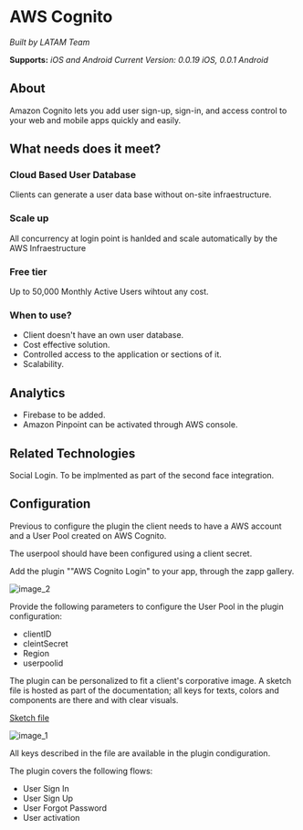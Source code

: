 # AWS Cognito

*Built by LATAM Team*

**Supports:** *iOS and Android*
*Current Version: 0.0.19 iOS, 0.0.1 Android*

 
## About

Amazon Cognito lets you add user sign-up, sign-in, and access control to your web and mobile apps quickly and easily.

## What needs does it meet?
### Cloud Based User Database
Clients can generate a user data base without on-site infraestructure.

### Scale up
All concurrency at login point is hanlded and scale automatically by the AWS Infraestructure

### Free tier
Up to 50,000 Monthly Active Users wihtout any cost.

### When to use?

- Client doesn't have an own user database.
- Cost effective solution.
- Controlled access to the application or sections of it.
- Scalability.

## Analytics

- Firebase to be added.
- Amazon Pinpoint can be activated through AWS console.

## Related Technologies

Social Login. To be implmented as part of the second face integration.

## Configuration

Previous to configure the plugin the client needs to have a AWS account and a User Pool created on AWS Cognito.

The userpool should have been configured using a client secret. 

Add the plugin ""AWS Cognito Login" to your app, through the zapp gallery.

![image\_2][image-2]

Provide the following parameters to configure the User Pool in the plugin configuration:

- clientID
- cleintSecret
- Region
- userpoolid

The plugin can be personalized to fit a client's corporative image. A sketch file is hosted as part of the documentation; all keys for texts, colors and components are there and with clear visuals.

[Sketch file](https://github.com/applicaster/latam-product-documentation/blob/master/AWS_cognito/cognito.sketch)

![image\_1][image-1]

All keys described in the file are available in the plugin condiguration.



The plugin covers the following flows:

- User Sign In
- User Sign Up
- User Forgot Password
- User activation


[image-1]:	https://raw.githubusercontent.com/applicaster/latam-product-documentation/master/AWS_cognito/ss_1.png
[image-2]:	https://raw.githubusercontent.com/applicaster/latam-product-documentation/master/AWS_cognito/ss_2upup.png